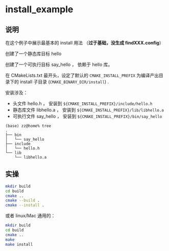 # install_example

## 说明

在这个例子中展示最基本的 install 用法 （**过于基础，没生成 findXXX.config**）

创建了一个静态库目标 hello

创建了一个可执行目标 say_hello ， 依赖于 hello 库。

在 CMakeLists.txt 最开头，设定了默认的 `CMAKE_INSTALL_PREFIX` 为编译产出目录下的 install 子目录 (`CMAKE_BINARY_DIR/install`) .

安装涉及：
- 头文件 hello.h ， 安装到  `${CMAKE_INSTALL_PREFIX}/include/hello.h`
- 静态库文件 libhello.a ， 安装到 `${CMAKE_INSTALL_PREFIX}/lib/libhello.a`
- 可执行文件 say_hello ， 安装到 `${CMAKE_INSTALL_PREFIX}/bin/say_hello`

```
(base) zz@home% tree
.
├── bin
│   └── say_hello
├── include
│   └── hello.h
└── lib
    └── libhello.a
```

## 实操
```bash
mkdir build
cd build
cmake ..
cmake --build .
cmake --install .
```

或者 linux/Mac 通用的：
```bash
mkdir build
cd build
cmake ..
make
make install
```